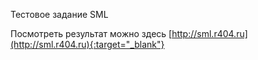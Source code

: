 Тестовое задание SML

Посмотреть результат можно здесь [http://sml.r404.ru](http://sml.r404.ru){:target="_blank"}
